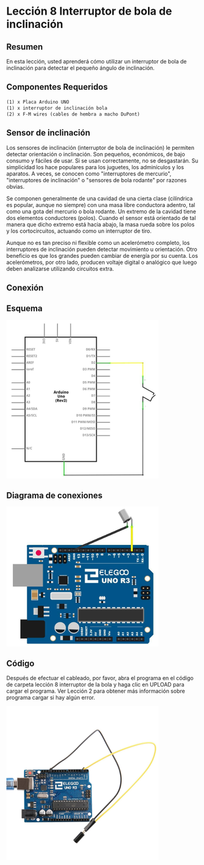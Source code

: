 # Lección 8 Interruptor de bola de inclinación 

## Resumen 
En esta lección, usted aprenderá cómo utilizar un interruptor de bola de inclinación  para detectar el pequeño ángulo de inclinación.  

## Componentes Requeridos
```
(1) x Placa Arduino UNO
(1) x interruptor de inclinación bola  
(2) x F-M wires (cables de hembra a macho DuPont)  
```

## Sensor de inclinación 

Los sensores de inclinación (interruptor de bola de inclinación) le permiten detectar orientación o inclinación. Son pequeños, económicos, de bajo consumo y fáciles de usar. Si se usan correctamente, no se desgastarán. Su simplicidad los hace populares para los juguetes, los adminículos y los aparatos. A veces, se conocen como "interruptores de mercurio", "interruptores de inclinación" o "sensores de bola rodante" por razones obvias.

Se componen generalmente de una cavidad de una cierta clase (cilíndrica es popular, aunque no siempre) con una masa libre conductora adentro, tal como una gota del mercurio o bola rodante. Un extremo de la cavidad tiene dos elementos conductores (polos). Cuando el sensor está orientado de tal manera que dicho extremo está hacia abajo, la masa rueda sobre los polos y los cortocircuitos, actuando como un interruptor de tiro.

Aunque no es tan preciso ni flexible como un acelerómetro completo, los interruptores de inclinación pueden detectar movimiento u orientación. Otro beneficio es que los grandes pueden cambiar de energía por su cuenta. Los acelerómetros, por otro lado, producen voltaje digital o analógico que luego deben analizarse utilizando circuitos extra.

## Conexión

## Esquema

<img width="400" src="media/image80.jpeg" id="image80">

## Diagrama de conexiones

<img width="400" src="media/image81.jpeg" id="image81">

## Código

Después de efectuar el cableado, por favor, abra el programa en el código de carpeta lección 8 interruptor de la bola y haga clic en UPLOAD para cargar el programa. Ver Lección 2 para obtener más información sobre programa cargar si hay algún error.

<img width="400" src="media/image82.jpeg" id="image82">
